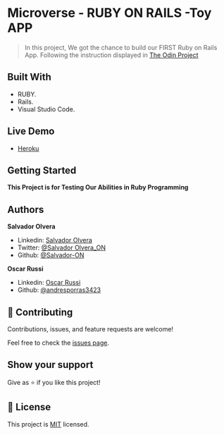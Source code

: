 # Microverse - RUBY ON RAILS -Toy APP

> In this project, We got the chance to build our FIRST Ruby on Rails App. Following the instruction displayed in [The Odin Project](https://www.theodinproject.com/courses/ruby-on-rails/lessons/getting-your-feet-wet)


## Built With

- RUBY.
- Rails.
- Visual Studio Code.

## Live Demo
- [Heroku](https://guarded-stream-28098.herokuapp.com/users/2)

## Getting Started

**This Project is for Testing Our Abilities in Ruby Programming**

## Authors

**Salvador Olvera**
- Linkedin: [Salvador Olvera](https://www.linkedin.com/in/salvador-olvera-n)
- Twitter: [@Salvador Olvera_ON](https://twitter.com/Salvador_ON)
- Github: [@Salvador-ON](https://github.com/Salvador-ON)

**Oscar Russi**
- Linkedin: [Oscar Russi](https://www.linkedin.com/in/oscar-andr%C3%A9s-russi-porras-053236167/)
- Github: [@andresporras3423](https://www.linkedin.com/in/oscar-andr%C3%A9s-russi-porras-053236167/)


## 🤝 Contributing

Contributions, issues, and feature requests are welcome!

Feel free to check the [issues page](./issues/).

## Show your support

Give as ⭐️ if you like this project!

## 📝 License

This project is [MIT](lic.url) licensed.
